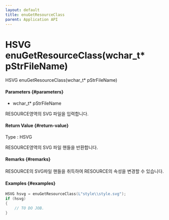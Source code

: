 ```yaml
---
layout: default
title: enuGetResourceClass
parent: Application API
---
```

# HSVG enuGetResourceClass\(wchar\_t\* pStrFileName\)

HSVG enuGetResourceClass\(wchar\_t\* pStrFileName\)

#### Parameters {#parameters}

* wchar\_t\* pStrFileName

RESOURCE영역의 SVG 파일을 입력합니다.

#### Return Value {#return-value}

Type : HSVG

RESOURCE영역의 SVG 파일 핸들을 반환합니다.

#### Remarks {#remarks}

RESOURCE의 SVG파일 핸들을 취득하여 RESOURCE의 속성을 변경할 수 있습니다.

#### Examples {#examples}

```cpp
HSVG hsvg = enuGetResourceClass(L"style\\style.svg");
if (hsvg)
{
    // TO DO JOB.
}
```



